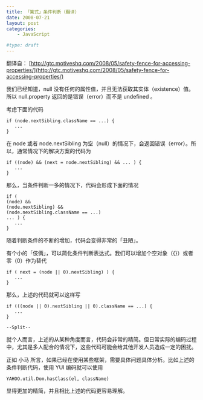 ```yaml
---
title: 「篱式」条件判断（翻译）
date: 2008-07-21
layout: post
categories:
    - JavaScript

#type: draft
---
```


翻译自： [http://gtc.motiveshq.com/2008/05/safety-fence-for-accessing-properties/](http://gtc.motiveshq.com/2008/05/safety-fence-for-accessing-properties/)

我们已经知道，null 没有任何的属性值，并且无法获取其实体（existence）值。所以 null.property 返回的是错误（error）而不是 undefined 。

考虑下面的代码

```
if (node.nextSibling.className == ...) {
   ...
}
```

在 node 或者 node.nextSibling 为空（null）的情况下，会返回错误（error）。所以，通常情况下的解决方案的代码为

```
if ((node) && (next = node.nextSibling) && ... ) {
   ...
}
```

那么，当条件判断一多的情况下，代码会形成下面的情况

```
if (
(node) &&
(node.nextSibling) &&
(node.nextSibling.className == ...)
... ) {
   ...
}
```

随着判断条件的不断的增加，代码会变得非常的「丑陋」。

有个小的「伎俩」，可以简化条件判断表达式。我们可以增加个空对象（{}）或者零（0）作为替代

```
if ( next = (node || 0).nextSibling) ) {
   ...
}
```

那么，上述的代码就可以这样写

```
if (((node || 0).nextSibling || 0).className == ...) {
   ...
}
```

`--Split--`

就个人而言，上述的从某种角度而言，代码会非常的精简。但日常实际的编码过程中，尤其是多人配合的情况下，这些代码可能会给其他开发人员造成一定的困扰。

正如 小马 所言，如果已经在使用某些框架，需要具体问题具体分析。比如上述的条件判断代码，使用 YUI 编码就可以使用

    YAHOO.util.Dom.hasClass(el, className)

显得更加的精简，并且相比上述的代码更容易理解。
